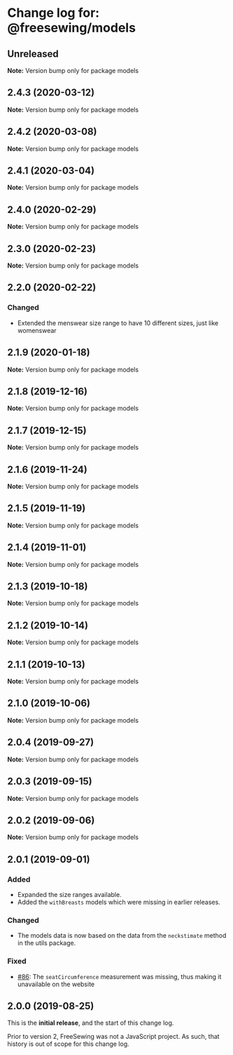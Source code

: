 # Change log for: @freesewing/models


## Unreleased

**Note:** Version bump only for package models


## 2.4.3 (2020-03-12)

**Note:** Version bump only for package models


## 2.4.2 (2020-03-08)

**Note:** Version bump only for package models


## 2.4.1 (2020-03-04)

**Note:** Version bump only for package models


## 2.4.0 (2020-02-29)

**Note:** Version bump only for package models


## 2.3.0 (2020-02-23)

**Note:** Version bump only for package models


## 2.2.0 (2020-02-22)

### Changed

 - Extended the menswear size range to have 10 different sizes, just like womenswear
## 2.1.9 (2020-01-18)

**Note:** Version bump only for package models


## 2.1.8 (2019-12-16)

**Note:** Version bump only for package models


## 2.1.7 (2019-12-15)

**Note:** Version bump only for package models


## 2.1.6 (2019-11-24)

**Note:** Version bump only for package models


## 2.1.5 (2019-11-19)

**Note:** Version bump only for package models


## 2.1.4 (2019-11-01)

**Note:** Version bump only for package models


## 2.1.3 (2019-10-18)

**Note:** Version bump only for package models


## 2.1.2 (2019-10-14)

**Note:** Version bump only for package models


## 2.1.1 (2019-10-13)

**Note:** Version bump only for package models


## 2.1.0 (2019-10-06)

**Note:** Version bump only for package models


## 2.0.4 (2019-09-27)

**Note:** Version bump only for package models


## 2.0.3 (2019-09-15)

**Note:** Version bump only for package models


## 2.0.2 (2019-09-06)

**Note:** Version bump only for package models


## 2.0.1 (2019-09-01)

### Added

 - Expanded the size ranges available.
 - Added the `withBreasts` models which were missing in earlier releases.

### Changed

 - The models data is now based on the data from the `neckstimate` method in the utils package.

### Fixed

 - [#86](https://github.com/freesewing/freesewing/issues/86): The `seatCircumference` measurement was missing, thus making it unavailable on the website


## 2.0.0 (2019-08-25)

This is the **initial release**, and the start of this change log.

Prior to version 2, FreeSewing was not a JavaScript project.
As such, that history is out of scope for this change log.
